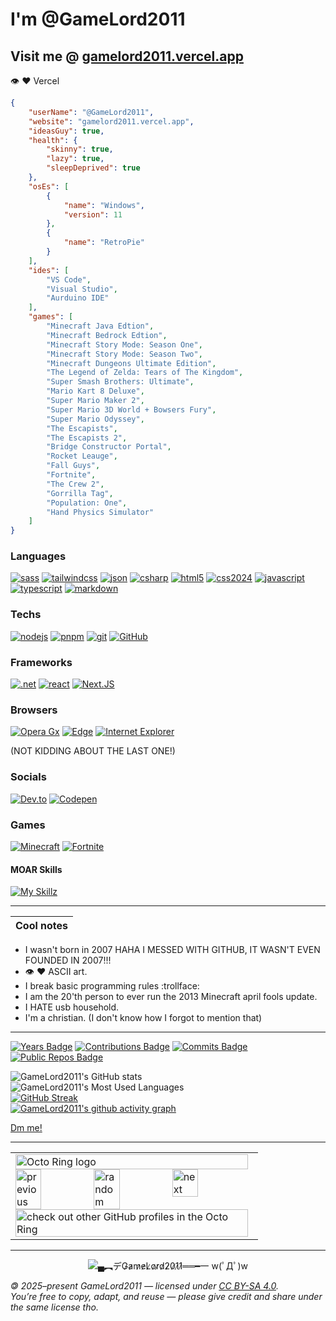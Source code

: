 
# I'm __@GameLord2011__

## Visit me @ [gamelord2011.vercel.app](https://GameLord2011.vercel.app)

:eye: ❤️ Vercel

```json
{
    "userName": "@GameLord2011",
    "website": "gamelord2011.vercel.app",
    "ideasGuy": true,
    "health": {
        "skinny": true,
        "lazy": true,
        "sleepDeprived": true
    },
    "osEs": [
        {
            "name": "Windows",
            "version": 11
        },
        {
            "name": "RetroPie"
        }
    ],
    "ides": [
        "VS Code",
        "Visual Studio",
        "Aurduino IDE"
    ],
    "games": [
        "Minecraft Java Edtion",
        "Minecraft Bedrock Edtion",
        "Minecraft Story Mode: Season One",
        "Minecraft Story Mode: Season Two",
        "Minecraft Dungeons Ultimate Edition",
        "The Legend of Zelda: Tears of The Kingdom",
        "Super Smash Brothers: Ultimate",
        "Mario Kart 8 Deluxe",
        "Super Mario Maker 2",
        "Super Mario 3D World + Bowsers Fury",
        "Super Mario Odyssey",
        "The Escapists",
        "The Escapists 2",
        "Bridge Constructor Portal",
        "Rocket Leauge",
        "Fall Guys",
        "Fortnite",
        "The Crew 2",
        "Gorrilla Tag",
        "Population: One",
        "Hand Physics Simulator"
    ]
}
```

### Languages

[![sass](https://img.shields.io/badge/Scss-CC6699?style=for-the-badge&logo=sass&logoColor=white)](https://sass-lang.com/)
[![tailwindcss](https://img.shields.io/badge/Tailwind%20Css-06B6D4?style=for-the-badge&logo=tailwindcss&logoColor=white)](https://tailwindcss.com/)
[![json](https://img.shields.io/badge/json-5E5C5C?style=for-the-badge&logo=json&logoColor=white)](https://www.json.org/json-en.html)
[![csharp](https://img.shields.io/badge/C%23-239120?style=for-the-badge&logo=c-sharp&logoColor=white)](https://dotnet.microsoft.com/en-us/languages/csharp)
[![html5](https://img.shields.io/badge/HTML5-E34F26?style=for-the-badge&logo=html5&logoColor=white)](https://html5.org/)
[![css2024](https://img.shields.io/badge/CSS%202024-663399?style=for-the-badge&logo=css&logoColor=white)](https://www.w3.org/Style/CSS/)
[![javascript](https://img.shields.io/badge/JavaScript-323330?style=for-the-badge&logo=javascript&logoColor=F7DF1E)](https://developer.mozilla.org/en-US/docs/Web/JavaScript)
[![typescript](https://img.shields.io/badge/TypeScript-007ACC?style=for-the-badge&logo=typescript&logoColor=white)](https://www.typescriptlang.org/)
[![markdown](https://img.shields.io/badge/Markdown-000000?style=for-the-badge&logo=markdown&logoColor=white)](https://www.markdownguide.org/)

### Techs

[![nodejs](https://img.shields.io/badge/Node.js-339933?style=for-the-badge&logo=nodedotjs&logoColor=white)](https://nodejs.org/)
[![pnpm](https://img.shields.io/badge/pnpm-F9AD00?style=for-the-badge&logo=pnpm&color=black)](https://pnpm.io)
[![git](https://img.shields.io/badge/Git-F05032?style=for-the-badge&logo=git&logoColor=white)](https://git-scm.com)
[![GitHub](https://img.shields.io/badge/GitHub-%23181717?style=for-the-badge&logo=github&logoColor=white
)](https://github.com/home)

### Frameworks

[![.net](https://img.shields.io/badge/.NET%209-512BD4?style=for-the-badge&logo=dotnet&logoColor=white)](https://dotnet.microsoft.com)
[![react](https://img.shields.io/badge/React-20232A?style=for-the-badge&logo=react&logoColor=61DAFB)](https://react.dev/)
[![Next.JS](https://img.shields.io/badge/next.js-000000?style=for-the-badge&logo=nextdotjs&logoColor=white)](https://nextjs.org/)

### Browsers

[![Opera Gx](https://img.shields.io/badge/Opera%20Gx-black?style=for-the-badge&logo=Opera&logoColor=FF1B2D)](https://www.opera.com/gx)
[![Edge](https://img.shields.io/badge/Edge-0078D7?style=for-the-badge)](https://www.microsoft.com/en-us/edge)
[![Internet Explorer](https://img.shields.io/badge/Internet%20Explorer-7FF5FF?style=for-the-badge)](https://www.microsoft.com/en-us/download/internet-explorer)

(NOT KIDDING ABOUT THE LAST ONE!)

### Socials

[![Dev.to](https://img.shields.io/badge/Dev.to-%230A0A0A?style=for-the-badge&logo=devdotto&logoColor=white
)](https://dev.to/gamelord2011)
[![Codepen](https://img.shields.io/badge/Codepen-%23000000?style=for-the-badge&logo=codepen&logoColor=white
)](https://codepen.io/GameLord2011)

### Games

[![Minecraft](https://img.shields.io/badge/Minecraft-%232FF924?style=for-the-badge)](https://namemc.com/profile/GameLord2011.1)
[![Fortnite](https://img.shields.io/badge/Fortnite-00C0F0?style=for-the-badge&logo=fortnite
)](https://fortnitetracker.com/profile/all/TRGameLord2011)

#### MOAR Skills

[![My Skillz](https://skillicons.dev/icons?i=arduino,bash,gmail,kali,linux,py,raspberrypi,stackoverflow,svg,ubuntu,unity,visualstudio,vscode,windows&theme=dark)](https://skillicons.dev)

---

| Cool notes |
| :--- |

- I wasn't born in 2007 HAHA I MESSED WITH GITHUB, IT WASN'T EVEN FOUNDED IN 2007!!!
- :eye: :heart: ASCII art.
- I break basic programming rules :trollface:
- I am the 20'th person to ever run the 2013 Minecraft april fools update.
- I HATE usb household.
- I'm a christian. (I don't know how I forgot to mention that)

---

[![Years Badge](https://badges.strrl.dev/years/GameLord2011)](https://badges.strrl.dev)
[![Contributions Badge](https://badges.strrl.dev/contributions/all/GameLord2011)](https://badges.strrl.dev)
[![Commits Badge](https://badges.strrl.dev/commits/all/GameLord2011)](https://badges.strrl.dev)
[![Public Repos Badge](https://badges.strrl.dev/repos/GameLord2011)](https://badges.strrl.dev)

![GameLord2011's GitHub stats](https://github-readme-stats.vercel.app/api?username=GameLord2011&theme=shadow_green&show_icons=true&rank_icon=github)  
![GameLord2011's Most Used Languages](https://github-readme-stats.vercel.app/api/top-langs/?username=GameLord2011&theme=shadow_green)  
[![GitHub Streak](https://github-readme-streak-stats-eight-rho.vercel.app/?user=GameLord2011&theme=vue-dark&background=45%2C003303%2C000000)](https://git.io/streak-stats)  
[![GameLord2011's github activity graph](https://github-readme-activity-graph.vercel.app/graph?username=GameLord2011&theme=github-compact)](https://github.com/ashutosh00710/github-readme-activity-graph)  

[Dm me!][1]

[1]: <https://github.com/GameLord2011/GameLord2011/discussions> "Dm me!"

<!---
Note: MOAR is a reference to Ninja Kiwi's game Bloons Monkey City.
--->

---

<table><tbody><tr><td><a href="https://octo-ring.com/"><img src="https://octo-ring.com/static/img/widget/top.png" width="99%" alt="Octo Ring logo" align="top"></a><br><a href="https://octo-ring.com/p/GameLord2011/prev"><img src="https://octo-ring.com/static/img/widget/prev.png" width="33%" alt="previous" align="top" title="previous profile"></a><a href="https://octo-ring.com/p/GameLord2011/random"><img src="https://octo-ring.com/static/img/widget/random.png" width="33%" alt="random" align="top" title="random profile"></a><a href="https://octo-ring.com/p/GameLord2011/next"><img src="https://octo-ring.com/static/img/widget/next.png" width="33%" alt="next" align="top" title="next profile"></a><br><a href="https://octo-ring.com/"><img src="https://octo-ring.com/static/img/widget/bottom.png" width="99%" alt="check out other GitHub profiles in the Octo Ring" align="top"></a></td></tr></tbody></table>

---
<p align="center">
  <img src="https://capsule-render.vercel.app/api?type=waving&height=300&color=006400&text=▄︻デG̷a̷m̷e̷L̷o̷r̷d̷2̷0̷1̷1̷══━一%20w(ﾟДﾟ)w&section=footer&reversal=true&rotate=2&fontSize=50" alt="▄︻デG̷a̷m̷e̷L̷o̷r̷d̷2̷0̷1̷1̷══━一 w(ﾟДﾟ)w"></img>
</p>

_🄯 2025–present GameLord2011 — licensed under [CC BY-SA 4.0](https://creativecommons.org/licenses/by-sa/4.0).  
You’re free to copy, adapt, and reuse — please give credit and share under the same license tho._
